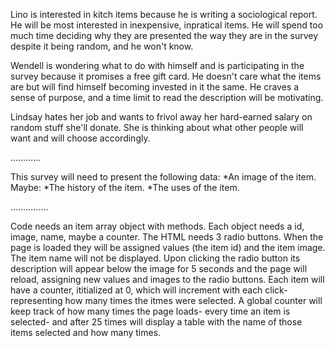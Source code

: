 Lino is interested in kitch items because he is writing a sociological report.
He will be most interested in inexpensive, inpratical items.
He will spend too much time deciding why they are presented the way they are in the survey despite it being random, and he won't know.

Wendell is wondering what to do with himself and is participating in the survey because it promises a free gift card.
He doesn't care what the items are but will find himself becoming invested in it the same. He craves a sense of purpose, and a time limit to read the description will be motivating.

Lindsay hates her job and wants to frivol away her hard-earned salary on random stuff she'll donate.
She is thinking about what other people will want and will choose accordingly.

............


This survey will need to present the following data:
*An image of the item.
Maybe:
*The history of the item.
*The uses of the item.

...............

Code needs an item array object with methods.
Each object needs a id, image, name, maybe a counter.
The HTML needs 3 radio buttons. When the page is loaded they will be assigned values (the item id) and the item image. The item name will not be displayed.
Upon clicking the radio button its description will appear below the image for 5 seconds and the page will reload, assigning new values and images to the radio buttons.
Each item will have a counter, ititialized at 0, which will increment with each click- representing how many times the itmes were selected.
A global counter will keep track of how many times the page loads- every time an item is selected- and after 25 times will display a table with the name of those items selected and how many times.



